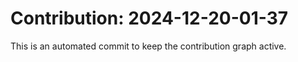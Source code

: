 # Contribution: 2024-12-20-01-37
This is an automated commit to keep the contribution graph active.
